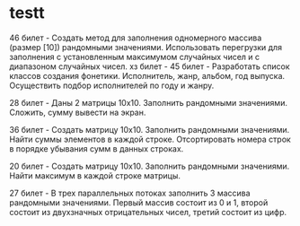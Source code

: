 # testt
46 билет - Создать метод для заполнения одномерного массива (размер [10]) рандомными значениями. Использовать перегрузки для заполнения с установленным максимумом случайных чисел и с диапазоном случайных чисел.
хз билет -
45 билет - Разработать список классов создания фонетики. Исполнитель, жанр, альбом, год выпуска. Осуществить подбор исполнителей по году и жанру.

28 билет - Даны 2 матрицы 10x10. Заполнить рандомными значениями. Сложить, сумму вывести на экран.

36 билет - Создать матрицу 10x10. Заполнить рандомными значениями. Найти суммы элементов в каждой строке. Отсортировать номера строк в порядке убывания сумм в данных строках.

20 билет - Создать матрицу 10x10. Заполнить рандомными значениями. Найти максимум в каждой строке матрицы.

27 билет - В трех параллельных потоках заполнить 3 массива рандомными значениями. Первый массив состоит из 0 и 1, второй состоит из двухзначных отрицательных чисел, третий состоит из цифр.
